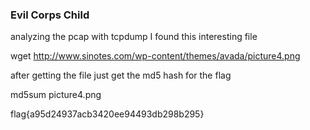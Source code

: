 ### Evil Corps Child

analyzing the pcap with tcpdump I found this interesting file

wget http://www.sinotes.com/wp-content/themes/avada/picture4.png 

after getting the file just get the md5 hash for the flag

md5sum picture4.png

flag{a95d24937acb3420ee94493db298b295}